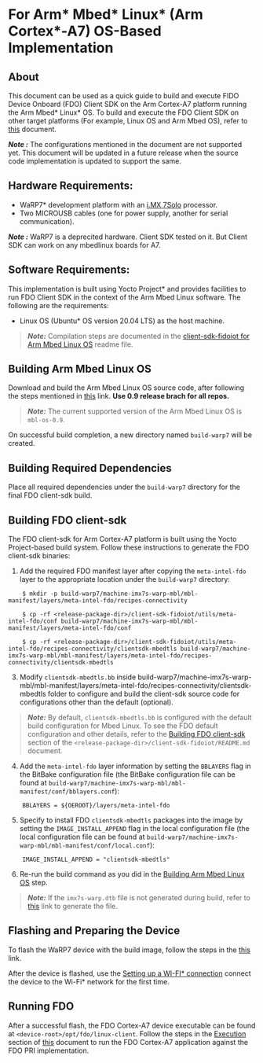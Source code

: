 # For Arm* Mbed* Linux* (Arm Cortex*-A7) OS-Based Implementation
## About

This document can be used as a quick guide to build and execute FIDO Device Onboard (FDO) Client SDK on the Arm Cortex-A7 platform running the Arm Mbed* Linux* OS. To build and execute the FDO Client SDK on other target platforms (For example, Linux OS and Arm Mbed OS), refer to [this](setup.md) document.

***Note :*** The configurations mentioned in the document are not supported yet. This document will be updated in a future release when the source code implementation is updated to support the same.

## Hardware Requirements:
- WaRP7* development platform with an [i.MX 7Solo](https://www.nxp.com/products/processors-and-microcontrollers/arm-based-processors-and-mcus/i.mx-applications-processors/i.mx-7-processors/i.mx-7solo-processors-heterogeneous-processing-with-arm-cortex-a7-and-cortex-m4-cores:i.MX7S) processor.
- Two MICROUSB cables (one for power supply, another for serial communication).

***Note :*** WaRP7 is a deprecited hardware. Client SDK tested on it. But Client SDK can work on any mbedlinux boards for A7.

## Software Requirements:
This implementation is built using Yocto Project* and provides facilities to run FDO Client SDK in the context of the Arm Mbed Linux software. The following are the requirements:

- Linux OS (Ubuntu* OS version 20.04 LTS) as the host machine.

> ***Note:*** Compilation steps are documented in the [ client-sdk-fidoiot for Arm Mbed Linux OS](mbed_linux.md) readme file.

## Building Arm Mbed Linux OS
Download and build the Arm Mbed Linux OS source code, after following the steps mentioned in [this](https://github.com/ARMmbed/mbl-docs/tree/v0.9/Docs) link. **Use 0.9 release brach for all repos.**

> ***Note:*** The current supported version of the Arm Mbed Linux OS is `mbl-os-0.9`.

On successful build completion, a new directory named `build-warp7` will be created.

## Building Required Dependencies
Place all required dependencies under the `build-warp7` directory for the final FDO client-sdk build.

## Building FDO client-sdk
The FDO client-sdk for Arm Cortex-A7 platform is built using the Yocto Project-based build system. Follow these instructions to generate the FDO client-sdk binaries:

1. Add the required FDO manifest layer after copying the `meta-intel-fdo` layer to the appropriate location under the `build-warp7` directory:
```shell
	$ mkdir -p build-warp7/machine-imx7s-warp-mbl/mbl-manifest/layers/meta-intel-fdo/recipes-connectivity
	
	$ cp -rf <release-package-dir>/client-sdk-fidoiot/utils/meta-intel-fdo/conf build-warp7/machine-imx7s-warp-mbl/mbl-manifest/layers/meta-intel-fdo/conf
	
	$ cp -rf <release-package-dir>/client-sdk-fidoiot/utils/meta-intel-fdo/recipes-connectivity/clientsdk-mbedtls build-warp7/machine-imx7s-warp-mbl/mbl-manifest/layers/meta-intel-fdo/recipes-connectivity/clientsdk-mbedtls
```

3. Modify `clientsdk-mbedtls.bb` inside build-warp7/machine-imx7s-warp-mbl/mbl-manifest/layers/meta-intel-fdo/recipes-connectivity/clientsdk-mbedtls folder to configure and build the client-sdk source code for configurations other than the default (optional).

>***Note:*** By default, `clientsdk-mbedtls.bb` is configured with the default build configuration for Mbed Linux. To see the FDO default configuration and other details, refer to the [Building  FDO client-sdk](build_conf.md) section of the `<release-package-dir>/client-sdk-fidoiot/README.md` document.

4. Add the `meta-intel-fdo` layer information by setting the `BBLAYERS` flag in the BitBake configuration file (the BitBake configuration file can be found at `build-warp7/machine-imx7s-warp-mbl/mbl-manifest/conf/bblayers.conf`):

```shell
    BBLAYERS = ${OEROOT}/layers/meta-intel-fdo
```

5. Specify to install FDO `clientsdk-mbedtls` packages into the image by setting the `IMAGE_INSTALL_APPEND` flag in the local configuration file (the local configuration file can be found at `build-warp7/machine-imx7s-warp-mbl/mbl-manifest/conf/local.conf`):

```shell
    IMAGE_INSTALL_APPEND = "clientsdk-mbedtls"
```

6. Re-run the build command as you did in the [Building Arm Mbed Linux OS](#building-mbed-linux) step.
> ***Note:*** If the `imx7s-warp.dtb` file is not generated during build, refer to [this](https://github.com/WaRP7/linux-fslc/) link to generate the file.

## Flashing and Preparing the Device

To flash the WaRP7 device with the build image, follow the steps in the [this](https://os.mbed.com/docs/mbed-linux-os/v0.6/first-image/warp7-devices.html) link.

After the device is flashed, use the [Setting up a WI-FI* connection](https://github.com/ARMmbed/mbl-docs/blob/v0.9/Docs/install_mbl_on_device/connect_network_and_pelion/connect_network.md) connect the device to the Wi-Fi* network for the first time.

## Running FDO
After a successful flash, the  FDO Cortex-A7 device executable can be found at `<device-root>/opt/fdo/linux-client`. Follow the steps in the [Execution](./linux.md#run_linux_fdo) section of [this](./linux.md) document to run the FDO Cortex-A7 application against the FDO PRI implementation.
